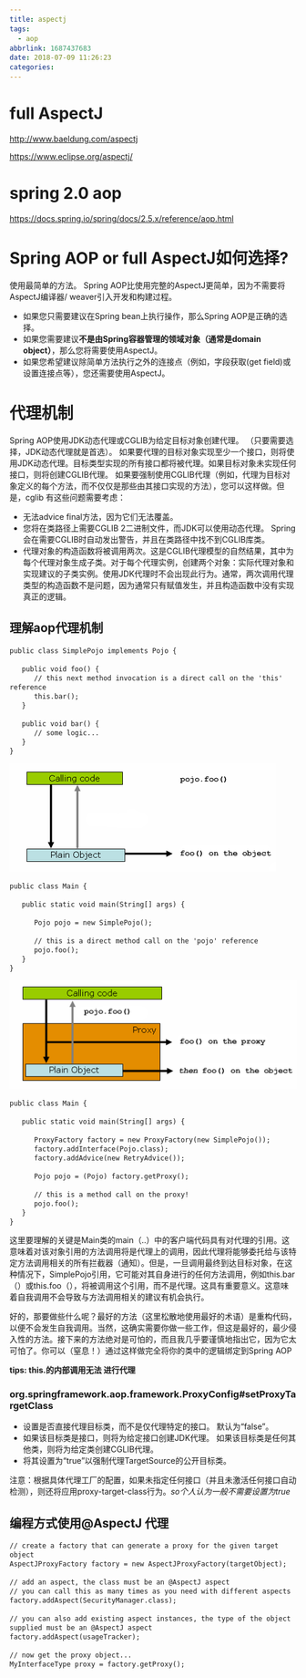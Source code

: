 ```yaml
---
title: aspectj
tags:
  - aop
abbrlink: 1687437683
date: 2018-07-09 11:26:23
categories:
---
```

# full AspectJ

http://www.baeldung.com/aspectj


https://www.eclipse.org/aspectj/

# spring 2.0 aop 
https://docs.spring.io/spring/docs/2.5.x/reference/aop.html


# Spring AOP or full AspectJ如何选择?
使用最简单的方法。 Spring AOP比使用完整的AspectJ更简单，因为不需要将AspectJ编译器/ weaver引入开发和构建过程。
- 如果您只需要建议在Spring bean上执行操作，那么Spring AOP是正确的选择。
- 如果您需要建议**不是由Spring容器管理的领域对象（通常是domain object）**，那么您将需要使用AspectJ。
- 如果您希望建议除简单方法执行之外的连接点（例如，字段获取(get field)或设置连接点等），您还需要使用AspectJ。

# 代理机制
Spring AOP使用JDK动态代理或CGLIB为给定目标对象创建代理。 （只要需要选择，JDK动态代理就是首选）。
如果要代理的目标对象实现至少一个接口，则将使用JDK动态代理。目标类型实现的所有接口都将被代理。如果目标对象未实现任何接口，则将创建CGLIB代理。
如果要强制使用CGLIB代理（例如，代理为目标对象定义的每个方法，而不仅仅是那些由其接口实现的方法），您可以这样做。但是，cglib 有这些问题需要考虑：
- 无法advice final方法，因为它们无法覆盖。
- 您将在类路径上需要CGLIB 2二进制文件，而JDK可以使用动态代理。 Spring会在需要CGLIB时自动发出警告，并且在类路径中找不到CGLIB库类。
- 代理对象的构造函数将被调用两次。这是CGLIB代理模型的自然结果，其中为每个代理对象生成子类。对于每个代理实例，创建两个对象：实际代理对象和实现建议的子类实例。使用JDK代理时不会出现此行为。通常，两次调用代理类型的构造函数不是问题，因为通常只有赋值发生，并且构造函数中没有实现真正的逻辑。

## 理解aop代理机制
```
public class SimplePojo implements Pojo {

   public void foo() {
      // this next method invocation is a direct call on the 'this' reference
      this.bar();
   }
   
   public void bar() {
      // some logic...
   }
}
```

![upload successful](/images/pasted-210.png)

```
public class Main {

   public static void main(String[] args) {
   
      Pojo pojo = new SimplePojo();
      
      // this is a direct method call on the 'pojo' reference
      pojo.foo();
   }
}
```

![upload successful](/images/pasted-211.png)


```
public class Main {

   public static void main(String[] args) {
   
      ProxyFactory factory = new ProxyFactory(new SimplePojo());
      factory.addInterface(Pojo.class);
      factory.addAdvice(new RetryAdvice());

      Pojo pojo = (Pojo) factory.getProxy();
      
      // this is a method call on the proxy!
      pojo.foo();
   }
}
```

这里要理解的关键是Main类的main（..）中的客户端代码具有对代理的引用。这意味着对该对象引用的方法调用将是代理上的调用，因此代理将能够委托给与该特定方法调用相关的所有拦截器（通知）。但是，一旦调用最终到达目标对象，在这种情况下，SimplePojo引用，它可能对其自身进行的任何方法调用，例如this.bar（）或this.foo（），将被调用这个引用，而不是代理。这具有重要意义。这意味着自我调用不会导致与方法调用相关的建议有机会执行。

好的，那要做些什么呢？最好的方法（这里松散地使用最好的术语）是重构代码，以便不会发生自我调用。当然，这确实需要你做一些工作，但这是最好的，最少侵入性的方法。接下来的方法绝对是可怕的，而且我几乎要谨慎地指出它，因为它太可怕了。你可以（窒息！）通过这样做完全将你的类中的逻辑绑定到Spring AOP

**tips: this.的内部调用无法 进行代理**


### org.springframework.aop.framework.ProxyConfig#setProxyTargetClass
- 设置是否直接代理目标类，而不是仅代理特定的接口。 默认为“false”。
- 如果该目标类是接口，则将为给定接口创建JDK代理。 如果该目标类是任何其他类，则将为给定类创建CGLIB代理。
- 将其设置为“true”以强制代理TargetSource的公开目标类。 

注意：根据具体代理工厂的配置，如果未指定任何接口（并且未激活任何接口自动检测），则还将应用proxy-target-class行为。*so个人认为一般不需要设置为true*

## 编程方式使用@AspectJ 代理
```
// create a factory that can generate a proxy for the given target object
AspectJProxyFactory factory = new AspectJProxyFactory(targetObject); 

// add an aspect, the class must be an @AspectJ aspect
// you can call this as many times as you need with different aspects
factory.addAspect(SecurityManager.class);

// you can also add existing aspect instances, the type of the object supplied must be an @AspectJ aspect
factory.addAspect(usageTracker);	

// now get the proxy object...
MyInterfaceType proxy = factory.getProxy();
```